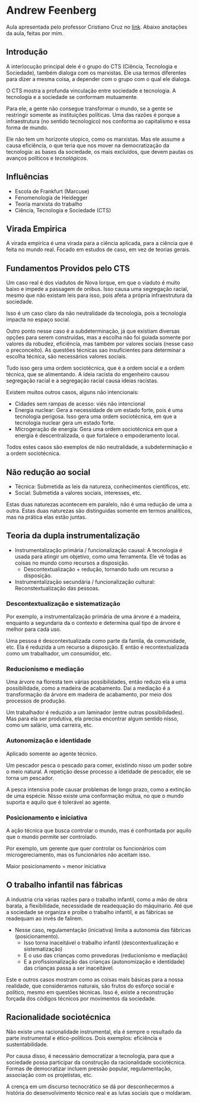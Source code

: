 # Andrew Feenberg

Aula apresentada pelo professor Cristiano Cruz no [link](https://www.youtube.com/watch?v=E-B0f8tbkSQ).
Abaixo anotações da aula, feitas por mim.

## Introdução

A interlocução principal dele é o grupo do CTS (Ciência, Tecnologia e Sociedade), também dialoga com os marxistas. Ele usa termos diferentes para dizer a mesma coisa, a depender com o grupo com o qual ele dialoga.

O CTS mostra a profunda vinculação entre sociedade e tecnologia. A tecnologia e a sociedade se conformam mutuamente.

Para ele, a gente não consegue transformar o mundo, se a gente se restringir somente as instituições políticas. Uma das razões é porque a infraestrutura (no sentido tecnologico) nos conforma ao capitalismo e essa forma de mundo.

Ele não tem um horizonte utopico, como os marxistas. Mas ele assume a causa eficiência, o que teria que nos mover na democratização da tecnologia: as bases da sociedade, os mais excluídos, que devem pautas os avanços políticos e *tecnológicos*.

## Influências

- Escola de Frankfurt (Marcuse)
- Fenomenologia de Heidegger
- Teoria marxista do trabalho
- Ciência, Tecnologia e Sociedade (CTS)

## Virada Empirica

A virada empirica é uma virada para a ciência aplicada, para a ciência que é feita no mundo real. Focado em estudos de caso, em vez de teorias gerais.

## Fundamentos Providos pelo CTS

Um caso real é dos viadutos de Nova Iorque, em que o viaduto é muito baixo e impede a passagem de onibus. Isso causa uma segregação racial, mesmo que não existam leis para isso, pois afeta a própria infraestrutura da sociedade.

Isso é um caso claro da não neutralidade da tecnologia, pois a tecnologia impacta no espaço social.

Outro ponto nesse caso é a subdeterminação, já que existiam diversas opções para serem construídas, mas a escolha não foi guiada somente por valores da robudez, eficiência, mas também por valores sociais (nesse caso o preconceito). As questões técnicas sao insuficientes para determinar a escolha técnica, são necessários valores sociais.

Tudo isso gera uma ordem sociotécnica, que é a ordem social e a ordem técnica, que se alimentando. A ideia racista do engenheiro causou segregação racial e a segregação racial causa ideias racistas.

Existem muitos outros casos, alguns não intencionais:

- Cidades sem rampas de acesso: viés não intencional
- Energia nuclear: Gera a necessidade de um estado forte, pois é uma tecnologia perigosa. Isso gera uma ordem sociotécnica, em que a tecnologia nuclear gera um estado forte.
- Microgeração de energia: Gera uma ordem sociotécnica em que a energia é descentralizada, o que fortalece o empoderamento local.

Todos estes casos são exemplos de não neutralidade, a subdeterminação e a ordem sociotécnica.

## Não redução ao social

- Técnica: Submetida as leis da natureza, conhecimentos científicos, etc.
- Social: Submetida a valores sociais, interesses, etc.

Estas duas naturezas acontecem em paralelo, não é uma redução de uma a outra. Estas duas naturezas são distinguidas somente em termos analíticos, mas na prática elas estão juntas.

## Teoria da dupla instrumentalização

- Instrumentalização primária / funcionalização causal: A tecnologia é usada para atingir um objetivo, como uma ferramenta. Ele vê todas as coisas no mundo como recursos a disposição.
  - Descontextualização + redução, tornando tudo um recurso a disposição.
- Instrumentalização secundária / funcionalização cultural: Reconstextualização das pessoas.

### Descontextualização e sistematização

Por exemplo, a instrumentalização primária de uma árvore é a madeira, enquanto a segundaria da o contexto e determina qual tipo de árvore é melhor para cada uso.

Uma pessoa é descontextualizada como parte da famila, da comunidade, etc. Ela é reduzida a um recurso a disposição. E então é recontextualizada como um trabalhador, um consumidor, etc.

### Reducionismo e mediação

Uma árvore na floresta tem várias possibilidades, então reduzo ela a uma possibilidade, como a madeira de acabamento. Dai a mediação é a transformação da árvore em madeira de acabamento, por meio dos processos de produção.

Um trabalhador é reduzido a um laminador (entre outras possibilidades). Mas para ela ser produtiva, ela precisa encontrar algum sentido nisso, como um salário, uma carreira, etc.

### Autonomização e identidade

Aplicado somente ao agente técnico.

Um pescador pesca o pescado para comer, existindo nisso um poder sobre o meio natural. A repetição desse processo a idetidade de pescador, ele se torna um pescador.

A pesca intensiva pode causar problemas de longo prazo, como a extinção de uma espécie. Nisso existe uma conformação mútua, no que o mundo suporta e aquilo que é tolerável ao agente.

### Posicionamento e iniciativa

A ação técnica que busca controlar o mundo, mas é confrontada por aquilo que o mundo permite ser controlado.

Por exemplo, um gerente que quer controlar os funcionários com microgereciamento, mas os funcionários não aceitam isso.

Maior posicionamento = menor iniciativa

## O trabalho infantil nas fábricas

A industria cria várias razões para o trabalho infantil, como a mão de obra barata, a flexibilidade, necessidade de readequação do máquinario. Até que a sociedade se organiza e proibe o trabalho infantil, e as fábricas se readequam ao invés de falirem.

- Nesse caso, regulamentação (iniciativa) limita a autonomia das fábricas (posicionamento).
  - Isso torna inaceitável o trabalho infantil (descontextualização e sistematização)
  - E o uso das crianças como provedoras (reducionismo e mediação)
  - E a profissionalização das crianças (autonomização e identidade) das crianças passa a ser inaceitável.

Este e outros casos mostram como as coisas mais básicas para a nossa realidade, que consideramos naturais, são frutos do esforço social e político, mesmo em questões técnicas. Isso é, existe a reconstrução forçada dos códigos técnicos por movimentos da sociedade.

## Racionalidade sociotécnica

Não existe uma racionalidade instrumental, ela é sempre o resultado da parte instrumental e ético-politicos. Dois exemplos: eficiência e sustentabilidade.

Por causa disso, é necessário democratizar a tecnologia, para que a sociedade possa participar da construção da racionalidade sociotécnica. Formas de democratizar incluem pressão popular, regulamentação, associação com os projetistas, etc.

A crença em um discurso tecnocrático se dá por desconhecermos a história do desenvolvimento técnico real e as lutas sociais que o moldaram.
